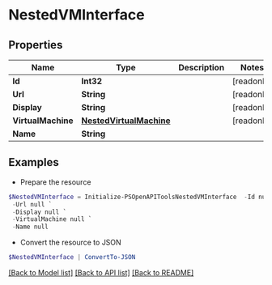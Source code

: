 # NestedVMInterface
## Properties

Name | Type | Description | Notes
------------ | ------------- | ------------- | -------------
**Id** | **Int32** |  | [readonly] 
**Url** | **String** |  | [readonly] 
**Display** | **String** |  | [readonly] 
**VirtualMachine** | [**NestedVirtualMachine**](NestedVirtualMachine.md) |  | [readonly] 
**Name** | **String** |  | 

## Examples

- Prepare the resource
```powershell
$NestedVMInterface = Initialize-PSOpenAPIToolsNestedVMInterface  -Id null `
 -Url null `
 -Display null `
 -VirtualMachine null `
 -Name null
```

- Convert the resource to JSON
```powershell
$NestedVMInterface | ConvertTo-JSON
```

[[Back to Model list]](../README.md#documentation-for-models) [[Back to API list]](../README.md#documentation-for-api-endpoints) [[Back to README]](../README.md)

